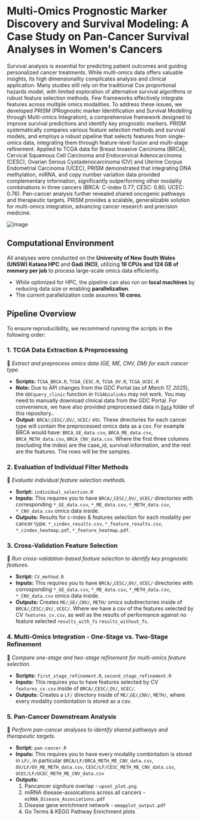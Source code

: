 # Multi-Omics Prognostic Marker Discovery and Survival Modeling: A Case Study on Pan-Cancer Survival Analyses in Women's Cancers

Survival analysis is essential for predicting patient outcomes and guiding personalized cancer treatments. While multi-omics data offers valuable insights, its high dimensionality complicates analysis and clinical application. Many studies still rely on the traditional Cox proportional hazards model, with limited exploration of alternative survival algorithms or robust feature selection methods. Few frameworks effectively integrate features across multiple omics modalities. To address these issues, we developed PRISM (PRognostic marker Identification and Survival Modelling through Multi-omics Integration), a comprehensive framework designed to improve survival predictions and identify key prognostic markers. PRISM systematically compares various feature selection methods and survival models, and employs a robust pipeline that selects features from single-omics data, integrating them through feature-level fusion and multi-stage refinement. Applied to TCGA data for Breast Invasive Carcinoma (BRCA), Cervical Squamous Cell Carcinoma and Endocervical Adenocarcinoma (CESC), Ovarian Serous Cystadenocarcinoma (OV) and Uterine Corpus Endometrial Carcinoma (UCEC), PRISM demonstrated that integrating DNA methylation, miRNA, and copy number variation data provided complementary information, significantly outperforming other modality combinations in three cancers (BRCA: C-index 0.77; CESC: 0.80; UCEC: 0.76). Pan-cancer analysis further revealed shared oncogenic pathways and therapeutic targets. PRISM provides a scalable, generalizable solution for multi-omics integration, advancing cancer research and precision medicine. 

![image](https://github.com/user-attachments/assets/67e2bb8e-19ea-4038-9f6f-5084e87272d1)

## **Computational Environment**  
All analyses were conducted on the **University of New South Wales (UNSW) Katana HPC** and **Gadi (NCI)**, utilizing **16 CPUs and 124 GB of memory per job** to process large-scale omics data efficiently.  

- While optimized for HPC, the pipeline can also run on **local machines** by reducing data size or enabling **parallelization**.  
- The current parallelization code assumes **16 cores**.  

## **Pipeline Overview**  
To ensure reproducibility, we recommend running the scripts in the following order:  

### **1. TCGA Data Extraction & Preprocessing**  
📌 *Extract and preprocess omics data (GE, ME, CNV, DM) for each cancer type.*  
- **Scripts:** `TCGA_BRCA.R`, `TCGA_CESC.R`, `TCGA_OV.R`, `TCGA_UCEC.R`  
- **Note:** Due to API changes from the GDC Portal (as of *March 17, 2025*), the `GDCquery_clinic` function in `TCGAbiolinks` may not work. You may need to manually download clinical data from the GDC Portal. For convenience, we have also provided preprocessed data in [`Data`](./Data) folder of this repository..
- **Output:** `BRCA/`,`CESC/`,`OV/`, `UCEC/` etc. These directories for each cancer type will contain the preprocessed omics data as a csv. For example BRCA would have:
  `BRCA_GE_data.csv`, `BRCA_ME_data.csv`, `BRCA_METH_data.csv`, `BRCA_CNV_data.csv`. Where the first three columns (excluding the index) are the case_id, survival information, and the rest are the features. The rows will be the samples.

### **2. Evaluation of Individual Filter Methods**  
📌 *Evaluate individual feature selection methods.*  
- **Script:** `individual_selection.R`
- **Inputs:** This requires you to have `BRCA/`,`CESC/`,`OV/`, `UCEC/` directories with corresponding `*_GE_data.csv`, `*_ME_data.csv`, `*_METH_data.csv`, `*_CNV_data.csv` omics data inside.
- **Outputs:** Results for c-index & features selection for each modality per cancer type. `*_cindex_results.csv`, `*_feature_results.csv`,  `*_cindex_heatmap.pdf`,  `*_feature_heatmap.pdf`.

### **3. Cross-Validation Feature Selection**  
📌 *Run cross-validation-based feature selection to identify key prognostic features.*  
- **Script:** `CV_method.R`
- **Inputs:** This requires you to have `BRCA/`,`CESC/`,`OV/`, `UCEC/` directories with corrosponding `*_GE_data.csv`, `*_ME_data.csv`, `*_METH_data.csv`, `*_CNV_data.csv` omics data inside.
- **Outputs:** Creates `ME/`,`GE/`,`CNV/`, `METH/` omics subdirectories inside of `BRCA/`,`CESC/`,`OV/`, `UCEC/`. Where we have a csv of the features selected by CV `features_cv.csv`, as well as the results of performance against no feature selected `results_with_fs` `results_without_fs`. 

### **4. Multi-Omics Integration - One-Stage vs. Two-Stage Refinement**  
📌 *Compare one-stage and two-stage refinement for multi-omics feature selection.*  
- **Scripts:** `first_stage_refinement.R`, `second_stage_refinement.R`
- **Inputs:** This requires you to have features selected by CV `features_cv.csv` inside of `BRCA/`,`CESC/`,`OV/`, `UCEC/`.
- **Outputs:** Creates a `LF/` directory inside of `ME/`,`GE/`,`CNV/`, `METH/`, where every modality combintation is stored as a csv.

### **5. Pan-Cancer Downstream Analysis**  
📌 *Perform pan-cancer analyses to identify shared pathways and therapeutic targets.*  
- **Script:** `pan-cancer.R`
- **Inputs:** This requires you to have every modality combintation is stored in `LF/`, in particular `BRCA/LF/BRCA_METH_ME_CNV_data.csv`, `OV/LF/OV_ME_METH_data.csv`, `CESC/LF/CESC_METH_ME_CNV_data.csv`, `UCEC/LF/UCEC_METH_ME_CNV_data.csv`
- **Outputs:**
  1. Pancancer signiture overlap - `upset_plot.png`
  2. miRNA disease-assoications across all cancers - `miRNA_Disease_Associations.pdf`
  3. Disease gene enrichment network - `emapplot_output.pdf`
  4. Go Terms & KEGG Pathway Enrichment plots
  
  



